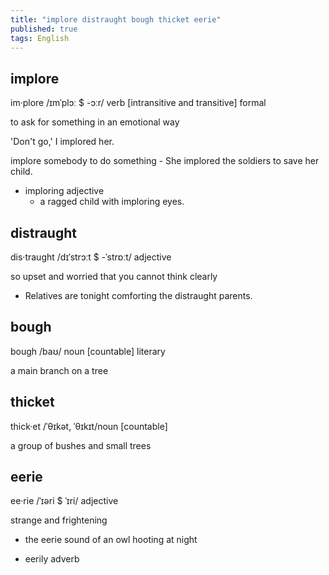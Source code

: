 ```yaml
---
title: "implore distraught bough thicket eerie"
published: true
tags: English
---
```


## implore

im·plore /ɪmˈplɔː $ -ɔːr/ verb [intransitive and transitive] formal

to ask for something in an emotional way

'Don't go,' I implored her.

implore somebody to do something
    - She implored the soldiers to save her child.

- imploring adjective
  - a ragged child with imploring eyes.

## distraught

dis·traught /dɪˈstrɔːt $ -ˈstrɒːt/ adjective

so upset and worried that you cannot think clearly

- Relatives are tonight comforting the distraught parents.

## bough

bough /baʊ/ noun [countable] literary

a main branch on a tree

## thicket

thick·et /ˈθɪkət, ˈθɪkɪt/noun [countable]

a group of bushes and small trees

## eerie

ee·rie /ˈɪəri $ ˈɪri/ adjective

strange and frightening

- the eerie sound of an owl hooting at night

- eerily adverb